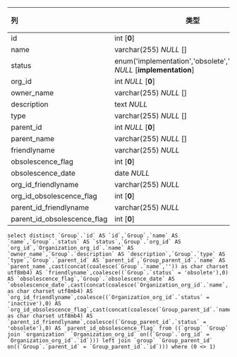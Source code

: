 | 列                          | 类型                                                         | 注释 |
| :-------------------------- | ------------------------------------------------------------ | ---- |
| id                          | int [**0**]                                                  |      |
| name                        | varchar(255) *NULL* []                                       |      |
| status                      | enum('implementation','obsolete','production') *NULL* [**implementation**] |      |
| org_id                      | int *NULL* [**0**]                                           |      |
| owner_name                  | varchar(255) *NULL* []                                       |      |
| description                 | text *NULL*                                                  |      |
| type                        | varchar(255) *NULL* []                                       |      |
| parent_id                   | int *NULL* [**0**]                                           |      |
| parent_name                 | varchar(255) *NULL* []                                       |      |
| friendlyname                | varchar(255) *NULL*                                          |      |
| obsolescence_flag           | int [**0**]                                                  |      |
| obsolescence_date           | date *NULL*                                                  |      |
| org_id_friendlyname         | varchar(255) *NULL*                                          |      |
| org_id_obsolescence_flag    | int [**0**]                                                  |      |
| parent_id_friendlyname      | varchar(255) *NULL*                                          |      |
| parent_id_obsolescence_flag | int [**0**]                                                  |      |

```
select distinct `Group`.`id` AS `id`,`Group`.`name` AS `name`,`Group`.`status` AS `status`,`Group`.`org_id` AS `org_id`,`Organization_org_id`.`name` AS `owner_name`,`Group`.`description` AS `description`,`Group`.`type` AS `type`,`Group`.`parent_id` AS `parent_id`,`Group_parent_id`.`name` AS `parent_name`,cast(concat(coalesce(`Group`.`name`,'')) as char charset utf8mb4) AS `friendlyname`,coalesce((`Group`.`status` = 'obsolete'),0) AS `obsolescence_flag`,`Group`.`obsolescence_date` AS `obsolescence_date`,cast(concat(coalesce(`Organization_org_id`.`name`,'')) as char charset utf8mb4) AS `org_id_friendlyname`,coalesce((`Organization_org_id`.`status` = 'inactive'),0) AS `org_id_obsolescence_flag`,cast(concat(coalesce(`Group_parent_id`.`name`,'')) as char charset utf8mb4) AS `parent_id_friendlyname`,coalesce((`Group_parent_id`.`status` = 'obsolete'),0) AS `parent_id_obsolescence_flag` from ((`group` `Group` join `organization` `Organization_org_id` on((`Group`.`org_id` = `Organization_org_id`.`id`))) left join `group` `Group_parent_id` on((`Group`.`parent_id` = `Group_parent_id`.`id`))) where (0 <> 1)
```

